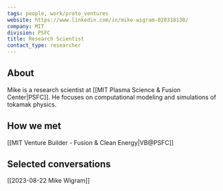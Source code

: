 ```yaml
---
tags: people, work/proto_ventures
website: https://www.linkedin.com/in/mike-wigram-028318138/
company: MIT
division: PSFC
title: Research Scientist
contact_type: researcher
---
```

## About
Mike is a research scientist at [[MIT Plasma Science & Fusion Center|PSFC]]. He focuses on computational modeling and simulations of tokamak physics.

## How we met
[[MIT Venture Builder - Fusion & Clean Energy|VB@PSFC]]

## Selected conversations
[[2023-08-22 Mike Wigram]]